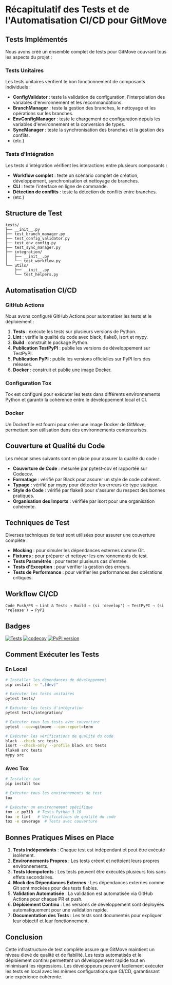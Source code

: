 # Récapitulatif des Tests et de l'Automatisation CI/CD pour GitMove

## Tests Implémentés

Nous avons créé un ensemble complet de tests pour GitMove couvrant tous les aspects du projet :

### Tests Unitaires

Les tests unitaires vérifient le bon fonctionnement de composants individuels :

- **ConfigValidator** : teste la validation de configuration, l'interpolation des variables d'environnement et les recommandations.
- **BranchManager** : teste la gestion des branches, le nettoyage et les opérations sur les branches.
- **EnvConfigManager** : teste le chargement de configuration depuis les variables d'environnement et la conversion de types.
- **SyncManager** : teste la synchronisation des branches et la gestion des conflits.
- (etc.)

### Tests d'Intégration

Les tests d'intégration vérifient les interactions entre plusieurs composants :

- **Workflow complet** : teste un scénario complet de création, développement, synchronisation et nettoyage de branches.
- **CLI** : teste l'interface en ligne de commande.
- **Détection de conflits** : teste la détection de conflits entre branches.
- (etc.)

## Structure de Test

```
tests/
├── __init__.py
├── test_branch_manager.py
├── test_config_validator.py
├── test_env_config.py
├── test_sync_manager.py
├── integration/
│   ├── __init__.py
│   └── test_workflow.py
└── utils/
    ├── __init__.py
    └── test_helpers.py
```

## Automatisation CI/CD

### GitHub Actions

Nous avons configuré GitHub Actions pour automatiser les tests et le déploiement :

1. **Tests** : exécute les tests sur plusieurs versions de Python.
2. **Lint** : vérifie la qualité du code avec black, flake8, isort et mypy.
3. **Build** : construit le package Python.
4. **Publication TestPyPI** : publie les versions de développement sur TestPyPI.
5. **Publication PyPI** : publie les versions officielles sur PyPI lors des releases.
6. **Docker** : construit et publie une image Docker.

### Configuration Tox

Tox est configuré pour exécuter les tests dans différents environnements Python et garantir la cohérence entre le développement local et CI.

### Docker

Un Dockerfile est fourni pour créer une image Docker de GitMove, permettant son utilisation dans des environnements conteneurisés.

## Couverture et Qualité du Code

Les mécanismes suivants sont en place pour assurer la qualité du code :

- **Couverture de Code** : mesurée par pytest-cov et rapportée sur Codecov.
- **Formatage** : vérifié par Black pour assurer un style de code cohérent.
- **Typage** : vérifié par mypy pour détecter les erreurs de type statique.
- **Style de Code** : vérifié par flake8 pour s'assurer du respect des bonnes pratiques.
- **Organisation des Imports** : vérifiée par isort pour une organisation cohérente.

## Techniques de Test

Diverses techniques de test sont utilisées pour assurer une couverture complète :

- **Mocking** : pour simuler les dépendances externes comme Git.
- **Fixtures** : pour préparer et nettoyer les environnements de test.
- **Tests Paramétrés** : pour tester plusieurs cas d'entrée.
- **Tests d'Exception** : pour vérifier la gestion des erreurs.
- **Tests de Performance** : pour vérifier les performances des opérations critiques.

## Workflow CI/CD

```
Code Push/PR → Lint & Tests → Build → (si 'develop') → TestPyPI → (si 'release') → PyPI
```

## Badges

[![Tests](https://github.com/username/gitmove/actions/workflows/tests.yml/badge.svg)](https://github.com/username/gitmove/actions/workflows/tests.yml)
[![codecov](https://codecov.io/gh/username/gitmove/branch/main/graph/badge.svg)](https://codecov.io/gh/username/gitmove)
[![PyPI version](https://badge.fury.io/py/gitmove.svg)](https://badge.fury.io/py/gitmove)

## Comment Exécuter les Tests

### En Local

```bash
# Installer les dépendances de développement
pip install -e ".[dev]"

# Exécuter les tests unitaires
pytest tests/

# Exécuter les tests d'intégration
pytest tests/integration/

# Exécuter tous les tests avec couverture
pytest --cov=gitmove --cov-report=term

# Exécuter les vérifications de qualité du code
black --check src tests
isort --check-only --profile black src tests
flake8 src tests
mypy src
```

### Avec Tox

```bash
# Installer tox
pip install tox

# Exécuter tous les environnements de test
tox

# Exécuter un environnement spécifique
tox -e py310  # Tests Python 3.10
tox -e lint   # Vérifications de qualité du code
tox -e coverage  # Tests avec couverture
```

## Bonnes Pratiques Mises en Place

1. **Tests Indépendants** : Chaque test est indépendant et peut être exécuté isolément.
2. **Environnements Propres** : Les tests créent et nettoient leurs propres environnements.
3. **Tests Idempotents** : Les tests peuvent être exécutés plusieurs fois sans effets secondaires.
4. **Mock des Dépendances Externes** : Les dépendances externes comme Git sont mockées pour des tests fiables.
5. **Validation Automatisée** : La validation est automatisée via GitHub Actions pour chaque PR et push.
6. **Déploiement Continu** : Les versions de développement sont déployées automatiquement pour une validation rapide.
7. **Documentation des Tests** : Les tests sont documentés pour expliquer leur objectif et leur fonctionnement.

## Conclusion

Cette infrastructure de test complète assure que GitMove maintient un niveau élevé de qualité et de fiabilité. Les tests automatisés et le déploiement continu permettent un développement rapide tout en minimisant les régressions. Les développeurs peuvent facilement exécuter les tests en local avec les mêmes configurations que CI/CD, garantissant une expérience cohérente.